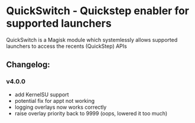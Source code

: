 # QuickSwitch - Quickstep enabler for supported launchers

QuickSwitch is a Magisk module which systemlessly allows supported launchers to access the recents (QuickStep) APIs

## Changelog:

### v4.0.0
- add KernelSU support
- potential fix for appt not working
- logging overlays now works correctly
- raise overlay priority back to 9999 (oops, lowered it too much)